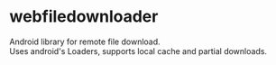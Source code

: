 # webfiledownloader
Android library for remote file download.<br>
Uses android's Loaders, supports local cache and partial downloads.
